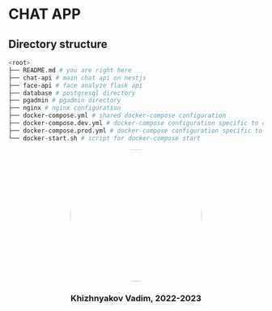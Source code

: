 # CHAT APP

## Directory structure

```bash
<root>
├── README.md # you are right here
├── chat-api # main chat api on nestjs
├── face-api # face analyze flask api
├── database # postgresql directory
├── pgadmin # pgadmin directory
├── nginx # nginx configuration
├── docker-compose.yml # shared docker-compose configuration
├── docker-compose.dev.yml # docker-compose configuration specific to devevlopment
├── docker-compose.prod.yml # docker-compose configuration specific to production
└── docker-start.sh # script for docker-compose start
```

<p align="center">
<img style="height:auto;border-radius: 50%;" alt="" width="260" height="260" class="avatar avatar-user width-full border color-bg-default" src="https://avatars.githubusercontent.com/u/67438684?v=4">
</p>

<h3 align="center">
Khizhnyakov Vadim, 2022-2023
</h3>
